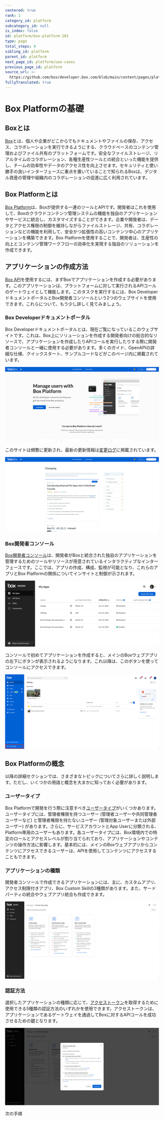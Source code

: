 ```yaml
---
centered: true
rank: 1
category_id: platform
subcategory_id: null
is_index: false
id: platform/box-platform-101
type: page
total_steps: 9
sibling_id: platform
parent_id: platform
next_page_id: platform/use-cases
previous_page_id: platform
source_url: >-
  https://github.com/box/developer.box.com/blob/main/content/pages/platform/box-platform-101.md
fullyTranslated: true
---
```

# Box Platformの基礎

<!-- INSERT VIDEO HERE LATER -->

## Boxとは

[Box][box]とは、個人や企業がどこからでもドキュメントやファイルの保存、アクセス、コラボレーションを実行できるようにする、クラウドベースのコンテンツ管理およびファイル共有のプラットフォームです。安全なファイルストレージ、リアルタイムのコラボレーション、各種生産性ツールとの統合といった機能を提供し、チームの効率性やデータのアクセス性を向上させます。セキュリティと使い勝手の良いインターフェースに重点を置いていることで知られるBoxは、デジタル資産の管理や組織内のコラボレーションの促進に広く利用されています。

## Box Platformとは

[Box Platform][platform]は、Boxが提供する一連のツールとAPIです。開発者はこれを使用して、Boxのクラウドコンテンツ管理システムの機能を独自のアプリケーションやサービスに統合し、カスタマイズすることができます。企業や開発者は、データとアクセス権限の制御を維持しながらファイルストレージ、共有、コラボレーションなどの機能を利用して、安全かつ拡張性の高いコンテンツ中心のアプリケーションを構築できます。Box Platformを使用することで、開発者は、生産性の向上とコンテンツ管理ワークフローの効率化を実現する独自のソリューションを作成できます。

## アプリケーションの作成方法

[Box API][api]を使用するには、まずBoxでアプリケーションを作成する必要があります。このアプリケーションは、プラットフォームに対して実行されるAPIコールのゲートウェイとして機能します。このタスクを実行するには、Box DeveloperドキュメントポータルとBox開発者コンソールという2つのウェブサイトを使用できます。これらについて、もう少し詳しく見てみましょう。

### Box Developerドキュメントポータル

Box Developerドキュメントポータルとは、現在ご覧になっているこのウェブサイトです。これは、Box上にソリューションを作成する開発者向けの総合的なリソースで、アプリケーションを作成したりAPIコールを実行したりする際に開発者コンソールと一緒に使用する必要があります。多くのガイド、OpenAPIの詳細な仕様、クイックスタート、サンプルコードなどがこのページ内に掲載されています。

<ImageFrame center>

![Box Developerドキュメントポータル](images/developer_site.png)

</ImageFrame>

このサイトは頻繁に更新され、最新の更新情報は[変更ログ][change]に掲載されています。

<ImageFrame center>

![Box Developer変更ログ](images/changelog.png)

</ImageFrame>

### Box開発者コンソール

[Box開発者コンソール][dc]は、開発者がBoxと統合された独自のアプリケーションを管理するためのツールやリソースが用意されているインタラクティブなインターフェースです。ここでは、アプリの作成、構成、監視が可能となり、これらのアプリとBox Platformの関係についてインサイトと制御が示されます。

<ImageFrame center>

![Box開発者コンソール](images/developer_console.png)

</ImageFrame>

コンソールで初めてアプリケーションを作成すると、メインのBoxウェブアプリの左下にボタンが表示されるようになります。これ以降は、このボタンを使ってコンソールにアクセスできます。

<ImageFrame center>

![Box開発者コンソールのボタン](images/developer_console_button.png)

</ImageFrame>

## Box Platformの概念

以降の詳細セクションでは、さまざまなトピックについてさらに詳しく説明します。ただし、いくつかの用語と概念を大まかに知っておく必要があります。

### ユーザータイプ

Box Platformで開発を行う際に注意すべき[ユーザータイプ][ut]がいくつかあります。ユーザータイプには、管理者権限を持つユーザー (管理者ユーザーや共同管理者ユーザーなど) と管理者権限を持たないユーザー (管理対象ユーザーまたは外部ユーザー) があります。さらに、サービスアカウントとApp Userに分類される、Platform専用のユーザーもあります。各ユーザータイプには、Box環境内での特定のロールとアクセスレベルが割り当てられており、アプリケーションやコンテンツの操作方法に影響します。基本的には、メインのBoxウェブアプリからコンテンツにアクセスできるユーザーは、APIを使用してコンテンツにアクセスすることもできます。

### アプリケーションの種類

開発者コンソールで作成できるアプリケーションには、主に、カスタムアプリ、アクセス制限付きアプリ、Box Custom Skillの3種類があります。また、サードパーティの統合やウェブアプリ統合も作成できます。

<ImageFrame center>

![アプリケーションの種類](images/app_type.png)

</ImageFrame>

### 認証方法

選択したアプリケーションの種類に応じて、[アクセストークン][at]を取得するために使用できる5種類の認証方法のいずれかを使用できます。アクセストークンは、アプリケーションであるゲートウェイを通過してBoxに対するAPIコールを成功させるための鍵となります。

<ImageFrame center>

![認証タイプ](images/auth_type.png)

</ImageFrame>

<Next>

次の手順

</Next>

[box]: https://www.box.com

[platform]: https://www.box.com/platform

[apptypes]: g://applications/app-types/select/

[authmethods]: g://authentication/select/

[api]: https://developer.box.com/reference/

[change]: page://changelog

[dc]: https://app.box.com/developers/console

[at]: g://authentication/tokens/

<!-- i18n-enable localize-links -->

[ut]: https://support.box.com/hc/en-us/articles/4636533822483-Box-User-Types

<!-- i18n-disable localize-links -->
